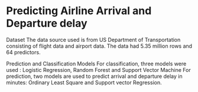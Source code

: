 # Predicting Airline Arrival and Departure delay

Dataset
The data source used is from US Department of Transportation consisting of flight data and airport data. The data had 5.35 million rows and 64 predictors.

Prediction and Classification Models
For classification, three models were used : Logistic Regression, Random Forest and Support Vector Machine
For prediction, two models are used to predict arrival and departure delay in minutes: Ordinary Least Square and Support vector Regression.